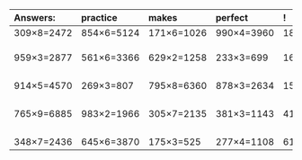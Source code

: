 | Answers: | practice | makes | perfect | ! |
| :--- | :--- | :--- | :--- | :--- |
| 309×8=2472 | 854×6=5124 | 171×6=1026 | 990×4=3960 | 184×9=1656 | 
|   |   |   |   |   | 
|   |   |   |   |   | 
|   |   |   |   |   | 
| 959×3=2877 | 561×6=3366 | 629×2=1258 | 233×3=699 | 163×4=652 | 
|   |   |   |   |   | 
|   |   |   |   |   | 
|   |   |   |   |   | 
|   |   |   |   |   | 
| 914×5=4570 | 269×3=807 | 795×8=6360 | 878×3=2634 | 153×4=612 | 
|   |   |   |   |   | 
|   |   |   |   |   | 
|   |   |   |   |   | 
|   |   |   |   |   | 
| 765×9=6885 | 983×2=1966 | 305×7=2135 | 381×3=1143 | 410×6=2460 | 
|   |   |   |   |   | 
|   |   |   |   |   | 
|   |   |   |   |   | 
|   |   |   |   |   | 
| 348×7=2436 | 645×6=3870 | 175×3=525 | 277×4=1108 | 617×4=2468 | 
